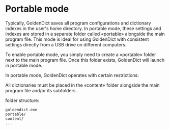 # Portable mode

Typically, GoldenDict saves all program configurations and dictionary indexes in the user's home directory. In portable mode, these settings and indexes are stored in a separate folder called «portable» alongside the main program file. This mode is ideal for using GoldenDict with consistent settings directly from a USB drive on different computers.

To enable portable mode, you simply need to create a «portable» folder next to the main program file. Once this folder exists, GoldenDict will launch in portable mode.

In portable mode, GoldenDict operates with certain restrictions:

All dictionaries must be placed in the «content» folder alongside the main program file and/or its subfolders. 


folder structure:
```
goldendict.exe
portable/
content/
...
```
